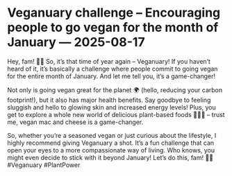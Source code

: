 # Veganuary challenge – Encouraging people to go vegan for the month of January — 2025-08-17

Hey, fam! 🌱✨ So, it’s that time of year again – Veganuary! If you haven’t heard of it, it’s basically a challenge where people commit to going vegan for the entire month of January. And let me tell you, it’s a game-changer! 

Not only is going vegan great for the planet 🌍 (hello, reducing your carbon footprint!), but it also has major health benefits. Say goodbye to feeling sluggish and hello to glowing skin and increased energy levels! Plus, you get to explore a whole new world of delicious plant-based foods 🌮🍔🍝 – trust me, vegan mac and cheese is a game-changer.

So, whether you’re a seasoned vegan or just curious about the lifestyle, I highly recommend giving Veganuary a shot. It’s a fun challenge that can open your eyes to a more compassionate way of living. Who knows, you might even decide to stick with it beyond January! Let’s do this, fam! 💪🌱 #Veganuary #PlantPower